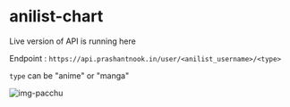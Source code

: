 # anilist-chart

Live version of API is running here

Endpoint : `https://api.prashantnook.in/user/<anilist_username>/<type>`

`type` can be "anime" or "manga"


![img-pacchu](https://api.prashantnook.in/user/pacchu/anime)
